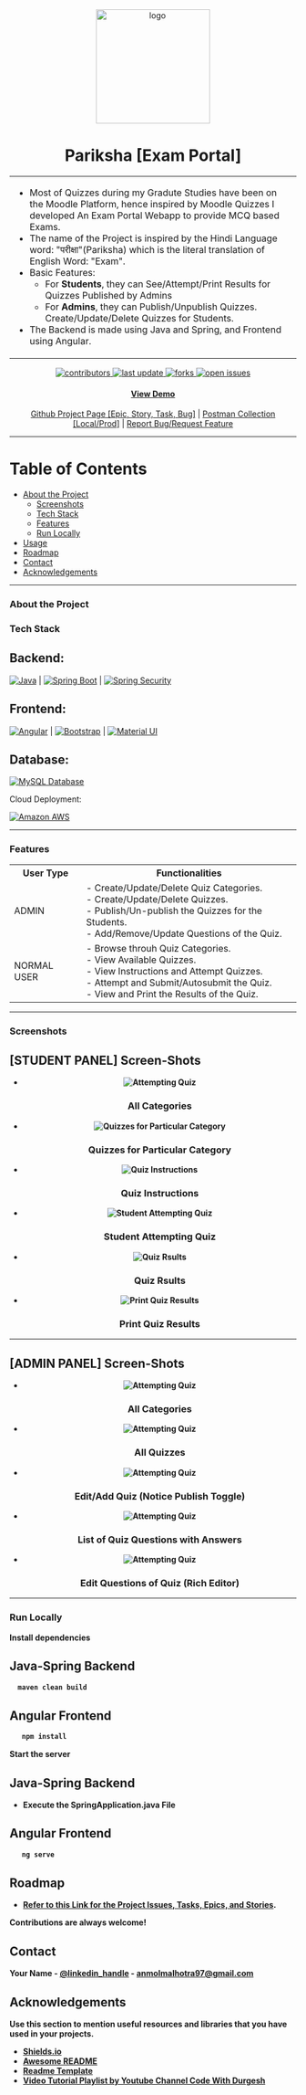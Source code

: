 <div align="center">
  <img src="https://user-images.githubusercontent.com/26005821/210939086-ff7424c3-7d9b-407d-a5e8-a604e4d5e34a.png" alt="logo" width="200" height="auto" />
  <h1>Pariksha [Exam Portal]</h1>

 <table>
<tr>
<td>
 <ul>
  <li>
   Most of Quizzes during my Gradute Studies have been on the Moodle Platform, hence inspired by Moodle Quizzes I developed An Exam Portal Webapp to provide MCQ based Exams.
  </li>
  <li>The name of the Project is inspired by the Hindi Language word: "परीक्षा"(Pariksha) which is the literal translation of English Word: "Exam".</li>
  <li>
   Basic Features:
   <ul>
    <li>
     For <b>Students</b>, they can See/Attempt/Print Results for Quizzes Published by Admins
    </li>
    <li>
     For <b>Admins</b>, they can Publish/Unpublish Quizzes. Create/Update/Delete Quizzes for Students. 
    </li>
   </ul>
  </li>
  <li>The Backend is made using Java and Spring, and Frontend using Angular.</li>
 </ul>
</td>
</tr>
</table>
 
 <!-- Badges -->
<p>
  <a href="https://github.com/Louis3797/awesome-readme-template/graphs/contributors">
    <img src="https://img.shields.io/github/contributors/anmolmalhotra97/Exam-Portal-Backend" alt="contributors" />
  </a>
  <a href="https://github.com/anmolmalhotra97/Exam-Portal-Backend/commits/master">
    <img src="https://img.shields.io/github/last-commit/anmolmalhotra97/Exam-Portal-Backend" alt="last update" />
  </a>
  <a href="https://github.com/Louis3797/awesome-readme-template/network/members">
    <img src="https://img.shields.io/github/forks/anmolmalhotra97/Exam-Portal-Backend" alt="forks" />
  </a>
  <a href="https://github.com/Louis3797/awesome-readme-template/issues/">
    <img src="https://img.shields.io/github/issues/anmolmalhotra97/Exam-Portal-Backend" alt="open issues" />
  </a>
</p>
 
 <h4>
  <a href="https://pariksha.me">View Demo</a>
  </h4
 <h4>
     <a href="https://github.com/users/anmolmalhotra97/projects/5/views/1">Github Project Page [Epic, Story, Task, Bug]</a>
      <span> | </span>
     <a href="https://www.postman.com/code-with-anmol/workspace/exam-portal">Postman Collection [Local/Prod]</a>
      <span> | </span>
     <a href="https://github.com/Louis3797/awesome-readme-template/issues/">Report Bug/Request Feature</a>
  </h4>
</div>

___

<!-- Table of Contents -->
# Table of Contents

- [About the Project](#about-the-project)
  * [Screenshots](#screenshots)
  * [Tech Stack](#tech-stack)
  * [Features](#features)
  * [Run Locally](#run-locally)
- [Usage](#usage)
- [Roadmap](#roadmap)
- [Contact](#contact)
- [Acknowledgements](#acknowledgements)
  
___

<!-- About the Project -->
### About the Project

<!-- TechStack -->
### Tech Stack

## Backend:
   
[![Java][Java.com]][Java-url] | [![Spring Boot][SpringBoot.com]][SpringBoot-url] | [![Spring Security][SpringSecurity.com]][SpringSecurity-url]
   
## Frontend:

[![Angular][Angular.io]][Angular-url] | [![Bootstrap][Bootstrap.com]][Bootstrap-url] | [![Material UI][MaterialUI.com]][MaterialUI-url]
   
## Database:   

[![MySQL Database][MySQL.com]][MySQL-url]

Cloud Deployment:

[![Amazon AWS][AWS.com]][AWS-url]

___

<!-- Features -->
### Features

<table align="center">
  <tr>
    <th>User Type</th>
   <th>Functionalities</th>
  </tr>
  <tr>
    <td>
  ADMIN
 </td>
  <td>
   - Create/Update/Delete Quiz Categories.<br>
   - Create/Update/Delete Quizzes.<br>
   - Publish/Un-publish the Quizzes for the Students.<br>
   - Add/Remove/Update Questions of the Quiz.<br>
  </td>
  </tr>
  <tr>
    <td>
  NORMAL USER
 </td>
  <td>
   - Browse throuh Quiz Categories.<br>
   - View Available Quizzes.<br>
   - View Instructions and Attempt Quizzes.<br>
   - Attempt and Submit/Autosubmit the Quiz.<br>
   - View and Print the Results of the Quiz.<br>
  </td>
  </tr>
</table>

___

<!-- Screenshots -->
### Screenshots

  <summary><h2><strong>[STUDENT PANEL]<strong> Screen-Shots</h2></summary> 
   <ul>
    <li>
     <div align="center">
      <img src="https://user-images.githubusercontent.com/26005821/210158617-8f3ae250-3682-4127-b9b0-845dd6d3ab53.png" alt="Attempting Quiz"/>
      <h3>All Categories</h3>
     </div>
    </li>
    <li>
      <div align="center">
      <img src="https://user-images.githubusercontent.com/26005821/210181851-fe02a699-d7ce-418f-a1f5-9657f2e9690c.png" alt="Quizzes for Particular Category"/>
      <h3>Quizzes for Particular Category</h3>
     </div>
    </li>
    <li>
     <div align="center">
      <img src="https://user-images.githubusercontent.com/26005821/211179173-bd367251-ba70-4496-980f-05a6788e3b7a.png" alt="Quiz Instructions"/>
      <h3>Quiz Instructions</h3>
     </div>
    </li>
    <li>
     <div align="center">
      <img src="https://user-images.githubusercontent.com/26005821/211178110-a4506881-2466-4af5-a32b-32bb7e5bf062.png" alt="Student Attempting Quiz"/>
      <h3>Student Attempting Quiz</h3>
     </div>
    </li>
    <li>
     <div align="center">
      <img src="https://user-images.githubusercontent.com/26005821/210217105-0b493814-2626-480a-b6ad-d21aeba0faea.png" alt="Quiz Rsults"/>
      <h3>Quiz Rsults</h3>
     </div>
    </li>
    <li>
      <div align="center">
       <img src="https://user-images.githubusercontent.com/26005821/211179131-2c7a49e8-8c28-4665-b724-62a31e2999a1.png" alt="Print Quiz Results"/>
       <h3>Print Quiz Results</h3>
     </div>
    </li>
   </ul>

   ___

  <summary><h2><strong>[ADMIN PANEL]<strong> Screen-Shots</h2></summary> 
   <ul>
    <li>
     <div align="center">
      <img src="https://user-images.githubusercontent.com/26005821/210051602-fa0ca477-dcc3-49ff-ba5c-dc355e6768d0.png" alt="Attempting Quiz"/>
      <h3>All Categories</h3>
     </div>
    </li>
    <li>
      <div align="center">
      <img src="https://user-images.githubusercontent.com/26005821/210051607-d36b04d7-2644-456b-a0e2-f9e50e149043.png" alt="Attempting Quiz"/>
      <h3>All Quizzes</h3>
     </div>
    </li>
    <li>
     <div align="center">
      <img src="https://user-images.githubusercontent.com/26005821/210052138-5670ae1a-c28b-4145-9fd3-7cfb00591538.png" alt="Attempting Quiz"/>
      <h3>Edit/Add Quiz (Notice Publish Toggle)</h3>
     </div>
    </li>
    <li>
     <div align="center">
      <img src="https://user-images.githubusercontent.com/26005821/210132504-440d9b03-e3c9-4b2b-a1a1-534f4a30c49a.png" alt="Attempting Quiz"/>
      <h3>List of Quiz Questions with Answers</h3>
     </div>
    </li>
    <li>
     <div align="center">
      <img src="https://user-images.githubusercontent.com/26005821/210134797-288c2b71-843f-49e6-b98b-b9c4e70c03e9.png" alt="Attempting Quiz"/>
      <h3>Edit Questions of Quiz (Rich Editor)</h3>
     </div>
    </li>
   </ul>

___

<!-- Run Locally -->
### Run Locally

Install dependencies

## Java-Spring Backend
   
```bash
  maven clean build
```
## Angular Frontend

```bash
   npm install
```   

Start the server

## Java-Spring Backend
   
- Execute the SpringApplication.java File
   
## Angular Frontend

```bash
   ng serve
```   

<!-- Roadmap -->
## Roadmap

- [Refer to this Link for the Project Issues, Tasks, Epics, and Stories](https://github.com/users/anmolmalhotra97/projects/5). 


Contributions are always welcome!

<!-- Contact -->
## Contact

Your Name - [@linkedin_handle](https://linkedin.com/in/anmolmalhotra97) - anmolmalhotra97@gmail.com


<!-- Acknowledgments -->
## Acknowledgements

Use this section to mention useful resources and libraries that you have used in your projects.

 - [Shields.io](https://shields.io/)
 - [Awesome README](https://github.com/matiassingers/awesome-readme)
 - [Readme Template](https://github.com/othneildrew/Best-README-Template)
 - [Video Tutorial Playlist by Youtube Channel Code With Durgesh](https://www.youtube.com/playlist?list=PL0zysOflRCel5kT-AiGyy5oMabnlilkIS)

   
   
<!-- MARKDOWN LINKS & IMAGES -->
<!-- https://www.markdownguide.org/basic-syntax/#reference-style-links -->
[Java.com]: https://img.shields.io/badge/Java-ED8B00?style=for-the-badge&logo=java&logoColor=white
[Java-url]: [https://nextjs.org/](https://dev.java/learn/getting-started-with-java/)
[SpringBoot.com]: https://img.shields.io/badge/Spring-6DB33F?style=for-the-badge&logo=spring&logoColor=white
[SpringBoot-url]: https://spring.io/projects/spring-boot
[SpringSecurity.com]: https://img.shields.io/badge/Spring_Security-6DB33F?style=for-the-badge&logo=Spring-Security&logoColor=white
[SpringSecurity-url]: https://spring.io/projects/spring-security
[Angular.io]: https://img.shields.io/badge/Angular-DD0031?style=for-the-badge&logo=angular&logoColor=white
[Angular-url]: https://angular.io/
[MySQL.com]: https://img.shields.io/badge/MySQL-005C84?style=for-the-badge&logo=mysql&logoColor=white
[MySQL-url]: https://www.mysql.com/
[MaterialUI.com]: https://img.shields.io/badge/Material--UI-0081CB?style=for-the-badge&logo=material-ui&logoColor=white
[MaterialUI-url]: https://material.angular.io/
[Bootstrap.com]: https://img.shields.io/badge/Bootstrap-563D7C?style=for-the-badge&logo=bootstrap&logoColor=white
[Bootstrap-url]: https://getbootstrap.com
[Aws.com]: https://img.shields.io/badge/Amazon_AWS-FF9900?style=for-the-badge&logo=amazonaws&logoColor=white
[Aws-url]: https://aws.amazon.com/
